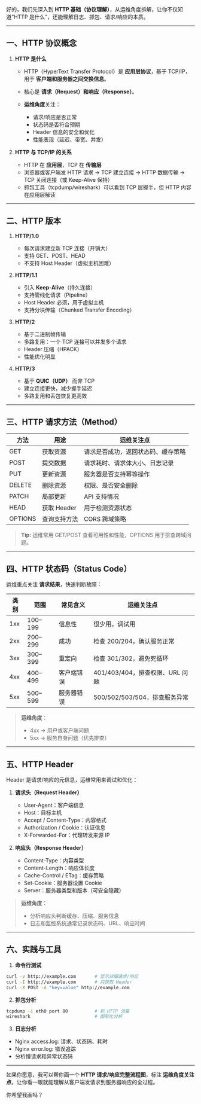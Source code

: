 好的，我们先深入到 **HTTP 基础（协议理解）**，从运维角度拆解，让你不仅知道“HTTP 是什么”，还能理解日志、抓包、请求/响应的本质。

---

## **一、HTTP 协议概念**

1. **HTTP 是什么**

   * HTTP（HyperText Transfer Protocol）是 **应用层协议**，基于 TCP/IP，用于 **客户端和服务器之间交换信息**。
   * 核心是 **请求（Request）和响应（Response）**。
   * **运维角度**关注：

     * 请求/响应是否正常
     * 状态码是否符合预期
     * Header 信息的安全和优化
     * 性能表现（延迟、带宽、并发）

2. **HTTP 与 TCP/IP 的关系**

   * HTTP 在 **应用层**，TCP 在 **传输层**
   * 浏览器或客户端发 HTTP 请求 → TCP 建立连接 → HTTP 数据传输 → TCP 关闭连接（或 Keep-Alive 保持）
   * 抓包工具（tcpdump/wireshark）可以看到 TCP 层握手，但 HTTP 内容在应用层解读

---

## **二、HTTP 版本**

1. **HTTP/1.0**

   * 每次请求建立新 TCP 连接（开销大）
   * 支持 GET、POST、HEAD
   * 不支持 Host Header（虚拟主机困难）

2. **HTTP/1.1**

   * 引入 **Keep-Alive**（持久连接）
   * 支持管线化请求（Pipeline）
   * Host Header 必须，用于虚拟主机
   * 支持分块传输（Chunked Transfer Encoding）

3. **HTTP/2**

   * 基于二进制帧传输
   * 多路复用：一个 TCP 连接可以并发多个请求
   * Header 压缩（HPACK）
   * 性能优化明显

4. **HTTP/3**

   * 基于 **QUIC（UDP）** 而非 TCP
   * 建立连接更快，减少握手延迟
   * 多路复用和丢包恢复更高效

---

## **三、HTTP 请求方法（Method）**

| 方法      | 用途        | 运维关注点             |
| ------- | --------- | ----------------- |
| GET     | 获取资源      | 请求是否成功，返回状态码、缓存策略 |
| POST    | 提交数据      | 请求耗时、请求体大小、日志记录   |
| PUT     | 更新资源      | 服务器是否支持幂等操作       |
| DELETE  | 删除资源      | 权限、是否安全删除         |
| PATCH   | 局部更新      | API 支持情况          |
| HEAD    | 获取 Header | 用于检测资源状态          |
| OPTIONS | 查询支持方法    | CORS 跨域策略         |

> **Tip:** 运维常用 GET/POST 查看可用性和性能，OPTIONS 用于排查跨域问题。

---

## **四、HTTP 状态码（Status Code）**

运维重点关注 **请求结果**，快速判断故障：

| 类别  | 范围      | 常见含义  | 运维关注点                   |
| --- | ------- | ----- | ----------------------- |
| 1xx | 100–199 | 信息性   | 很少用，调试用                 |
| 2xx | 200–299 | 成功    | 检查 200/204，确认服务正常       |
| 3xx | 300–399 | 重定向   | 检查 301/302，避免死循环        |
| 4xx | 400–499 | 客户端错误 | 401/403/404，排查权限、URL 问题 |
| 5xx | 500–599 | 服务器错误 | 500/502/503/504，排查服务异常  |

> **运维角度**：
>
> * 4xx → 用户或客户端问题
> * 5xx → 服务自身问题（优先排查）

---

## **五、HTTP Header**

Header 是请求/响应的元信息，运维常用来调试和优化：

1. **请求头（Request Header）**

   * User-Agent：客户端信息
   * Host：目标主机
   * Accept / Content-Type：内容格式
   * Authorization / Cookie：认证信息
   * X-Forwarded-For：代理转发来源 IP

2. **响应头（Response Header）**

   * Content-Type：内容类型
   * Content-Length：响应体长度
   * Cache-Control / ETag：缓存策略
   * Set-Cookie：服务器设置 Cookie
   * Server：服务器类型和版本（可安全隐藏）

> **运维角度**：
>
> * 分析响应头判断缓存、压缩、服务信息
> * 日志和监控系统通常记录状态码、URL、响应时间

---

## **六、实践与工具**

1. **命令行测试**

```bash
curl -v http://example.com       # 显示详细请求/响应
curl -I http://example.com       # 只获取 Header
curl -X POST -d "key=value" http://example.com
```

2. **抓包分析**

```bash
tcpdump -i eth0 port 80          # 抓 HTTP 流量
wireshark                        # 图形化分析
```

3. **日志分析**

* Nginx access.log: 请求、状态码、耗时
* Nginx error.log: 错误追踪
* 分析慢请求和异常状态码

---

如果你愿意，我可以帮你画一个 **HTTP 请求/响应完整流程图**，标注 **运维角度关注点**，让你看一眼就能理解从客户端发请求到服务器响应的全过程。

你希望我画吗？
